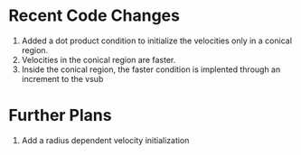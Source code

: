 # Recent Code Changes
1. Added a dot product condition to initialize the velocities only in a conical region.
2. Velocities in the conical region are faster.
3. Inside the conical region, the faster condition is implented through an increment to the vsub

# Further Plans
1. Add a radius dependent velocity initialization
